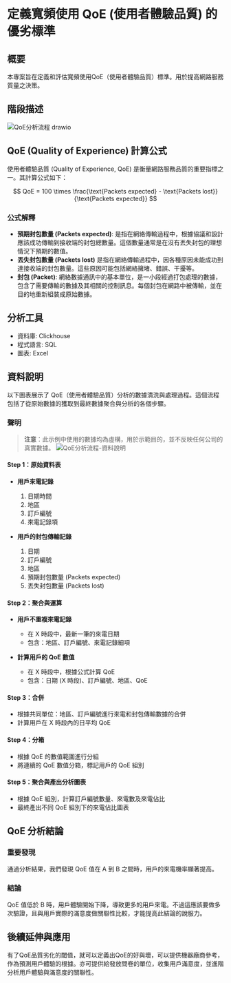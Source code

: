 # 定義寬頻使用 QoE (使用者體驗品質) 的優劣標準

## 概要
本專案旨在定義和評估寬頻使用QoE（使用者體驗品質）標準。用於提高網路服務質量之決策。

## 階段描述
![QoE分析流程 drawio](https://github.com/Beiiscoming/Defining-QoE-Standards-for-Network-Usage/assets/171532457/526ac88c-62a4-40da-a55e-63fefef91268)

## QoE (Quality of Experience) 計算公式

使用者體驗品質 (Quality of Experience, QoE) 是衡量網路服務品質的重要指標之一。其計算公式如下：

$$
QoE = 100 \times \frac{\text{Packets expected} - \text{Packets lost}}{\text{Packets expected}}
$$

### 公式解釋
- **預期封包數量 (Packets expected)**: 是指在網絡傳輸過程中，根據協議和設計應該成功傳輸到接收端的封包總數量。這個數量通常是在沒有丟失封包的理想情況下預期的數值。
- **丟失封包數量 (Packets lost)** 是指在網絡傳輸過程中，因各種原因未能成功到達接收端的封包數量。這些原因可能包括網絡擁堵、錯誤、干擾等。
- **封包 (Packet)**: 網絡數據通訊中的基本單位，是一小段經過打包處理的數據，包含了需要傳輸的數據及其相關的控制訊息。每個封包在網路中被傳輸，並在目的地重新組裝成原始數據。

## 分析工具
- 資料庫: Clickhouse
- 程式語言: SQL
- 圖表: Excel
  
## 資料說明
以下圖表展示了 QoE（使用者體驗品質）分析的數據清洗與處理過程。這個流程包括了從原始數據的獲取到最終數據聚合與分析的各個步驟。
### 聲明
> **注意**：此示例中使用的數據均為虛構，用於示範目的，並不反映任何公司的真實數據。
![QoE分析流程-資料說明](https://github.com/Beiiscoming/Defining-QoE-Standards-for-Network-Usage/assets/171532457/6adf622a-f6ff-43c4-9ce7-7c60d01fc3db)

#### Step 1：原始資料表
- **用戶來電記錄**
  1. 日期時間
  2. 地區
  3. 訂戶編號
  4. 來電記錄項

- **用戶的封包傳輸記錄**
  1. 日期
  2. 訂戶編號
  3. 地區
  4. 預期封包數量 (Packets expected)
  5. 丟失封包數量 (Packets lost)

#### Step 2：聚合與運算
- **用戶不重複來電記錄**
  - 在 X 時段中，最新一筆的來電日期
  - 包含：地區、訂戶編號、來電記錄細項

- **計算用戶的 QoE 數值**
  - 在 X 時段中，根據公式計算 QoE
  - 包含：日期 (X 時段)、訂戶編號、地區、QoE

#### Step 3：合併
- 根據共同單位：地區、訂戶編號進行來電和封包傳輸數據的合併
- 計算用戶在 X 時段內的日平均 QoE

#### Step 4：分箱
- 根據 QoE 的數值範圍進行分組
- 將連續的 QoE 數值分箱，標記用戶的 QoE 組別

#### Step 5：聚合與產出分析圖表
- 根據 QoE 組別，計算訂戶編號數量、來電數及來電佔比
- 最終產出不同 QoE 組別下的來電佔比圖表

## QoE 分析結論

### 重要發現
通過分析結果，我們發現 QoE 值在 A 到 B 之間時，用戶的來電機率顯著提高。

### 結論
 QoE 值低於 B 時，用戶體驗開始下降，導致更多的用戶來電。不過這應該要做多次驗證，且與用戶實際的滿意度做關聯性比較，才能提高此結論的說服力。

## 後續延伸與應用
有了QoE品質劣化的閾值，就可以定義出QoE的好與壞，可以提供機器廠商參考，作為預測用戶體驗的根據。亦可提供給發放問卷的單位，收集用戶滿意度，並進階分析用戶體驗與滿意度的關聯性。

